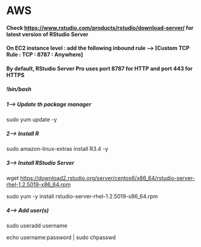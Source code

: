# AWS
#### Check  https://www.rstudio.com/products/rstudio/download-server/ for latest version of RStudio Server
#### On EC2 instance level : add the following inbound rule --> [Custom TCP Rule : TCP : 8787 : Anywhere]
#### By default, RStudio Server Pro uses port 8787 for HTTP and port 443 for HTTPS
##### !bin/bash

##### 1--> Update th package manager
sudo yum update -y

##### 2--> Install R
sudo amazon-linux-extras install R3.4 -y

##### 3--> Install RStudio Server
wget https://download2.rstudio.org/server/centos6/x86_64/rstudio-server-rhel-1.2.5019-x86_64.rpm

sudo yum -y install rstudio-server-rhel-1.2.5019-x86_64.rpm

##### 4--> Add user(s)
sudo useradd username

echo username:password | sudo chpasswd

